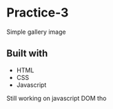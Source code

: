 # Practice-3  
Simple gallery image

## Built with
- HTML
- CSS
- Javascript

Still working on javascript DOM tho
